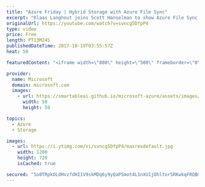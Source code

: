 ```yaml
---
title: "Azure Friday | Hybrid Storage with Azure File Sync"
excerpt: "Klaas Langhout joins Scott Hanselman to show Azure File Sync for centralizing file services into Azure, which reduces the cost and complexity of managing islands of data while preserving existing app compatibility and performance. In addition, it provides multi-site access to the same data, tiering of"
originalUrl: https://youtube.com/watch?v=svncg5DfpP4
type: video
price: Free
length: PT13M24S
publishedDateTime: 2017-10-19T03:55:57Z
heat: 50

featuredContent: "<iframe width=\"800\" height=\"500\" frameborder=\"0\" src=\"https://www.youtube.com/embed/svncg5DfpP4\" allow=\"accelerometer; autoplay; encrypted-media; gyroscope; picture-in-picture\" allowfullscreen></iframe>"

provider:
  name: Microsoft
  domain: microsoft.com
  images:
    - url: https://smartableai.github.io/microsoft-azure/assets/images/organizations/microsoft.com-50x50.jpg
      width: 50
      height: 50

topics:
  - Azure
  - Storage

images:
  - url: https://i.ytimg.com/vi/svncg5DfpP4/maxresdefault.jpg
    width: 1280
    height: 720
    isCached: true

secured: "5o0TRpkOLdHvzfdHI1V9skMDq6y9yQaP5mot4L1nXU1jOhltorSRKwkqFRQBmCOTJ1xInZ1nRe1dKQARdaCHmKadK56CwcbzGJj7fpVZDGfxfgKcixVZG6LmnKyAQd1ebLKJuGoyrAeYaAdPynh1wKqPnMTDG3PFlyrCwC33iNwQP5PnoZpcGQZ4xLVA3E5Sg5XqBVuZmedXE4PATB2UD5XnyqD7V/rODr43vSK5KftJkmYp/+Pf1u7ryzUq4BjXj5tzfA2S6VXorjhbkztGvZ6+qTJIjK472kAeZ7jjOk2hQ97eb/DrkRhNDOgkyqrwqjNrvexRiwy52cOoNiJMEzx1bFmovNEvVR73QrwfO4e+215+13DUuQW1nEVDB6XZIVQIKhJyXPGftkq9VjCc/qXlwGz1GROkBPjcvZY7eLY=;oDRLeQvUvVNn7zHLElisLQ=="
---
```


